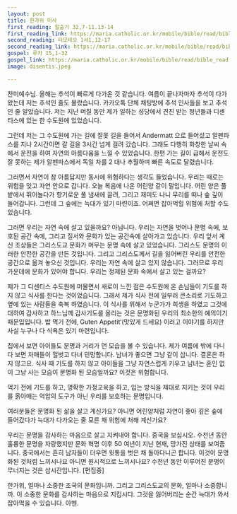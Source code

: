 ```yaml
---
layout: post
title: 한가위 미사
first_reading: 탈출기 32,7-11.13-14
first_reading_link: https://maria.catholic.or.kr/mobile/bible/read/bible_read.asp?m=1&n=102&p=32
second_reading: 티모테오 1서1,12-17
second_reading_link: https://maria.catholic.or.kr/mobile/bible/read/bible_read.asp?m=2&n=161&p=1
gospel: 루카 15,1-32
gospel_link: https://maria.catholic.or.kr/mobile/bible/read/bible_read.asp?m=2&n=149&p=15
image: disentis.jpeg

---
```


찬미예수님. 올해는 추석이 빠르게 다가온 것 같습니다. 여름이 끝나자마자 추석이 다가왔는데 저는 추석인 줄도 몰랐습니다. 카카오톡 단체 채팅방에 추석 인사들을 보고 추석인 줄 알았습니다.
저는 지난 며칠 동안 제가 일하는 성당에서 견진 받는 청년들과 디센티스에 있는 한 수도원에 있었습니다.

그런데 저는 그 수도원에 가는 길에 잘못 길을 들어서 Andermatt 으로 들어섰고 알펜파스를 지나 2시간이면 갈 길을 3시간 넘게 걸려 갔습니다. 그래도 다행히 화창한 날씨 속에서
운전을 하여 자연의 아름다움을 느낄 수 있었습니다. 한편 가는 길이 급해서 운전도 잘 못하는
제가 알펜파스에서 독일 차를 2 대나 추월하며 빠른 속도로 달렸습니다.

그러면서 자연이 참 아름답지만 동시에 위험하다는 생각도 들었습니다. 우리는 때로는 위험을 잊고 자연 안으로 갑니다.
오늘 복음에 나온 어린양 같이 말입니다. 어린 양은 풀밭에서 뛰어놀다가 향기로운 풀 냄새에 끌려, 그리고 재미도 나니 무리를 떠나 숲 깊이 들어갑니다. 그런데 그 숲에는 늑대가 있기 마련이죠. 어쩌면 잡아먹힐 위험에 처할 수도 있습니다.

그러면 우리는 자연 속에 살고 있을까요? 아닙니다. 우리는 자연을 벗어나 문명 속에, 보호된 공간 속에, 그리고 질서와 문화가 있는 공간속에 살아가고 있습니다. 우리 앞서 계신 조상들은 그리스도교 문화가 머무는 문명 속에 살고 있었습니다. 그리스도 문명의 이러한 안전한 공간을 만든
것입니다. 그리고 그리스도께서 길을 잃어버린 우리를 안전한 공간으로 옮겨 놓으신 것입니다. 우리는 자연 속에 살고 있지 않습니다. 그러므로 우리 가운데에 문화가 있어야 합니다. 우리는 정제된 문화 속에서 살고 있는 걸까요?

제가 그 디센티스 수도원에 머물면서 새로이 느낀 점은 수도원에 온 손님들이 기도를 하지 않고
식사를 한다는 것이었습니다. 그래서 제가 식사 전에 일부러 큰소리로 기도하고 옆에 있는 사람들을 축복 하였습니다. 이 식사를 위해서 누군가가 희생을 하였고 그것에 대하여 감사하고 하느님께 감사기도를 올리는 것은 문명화된 우리의 최소한의 예의이기 때문입입니다. 밥 먹기 전에‚
Guten Appetit‘(맛있게 드세요) 이러고 이야기를 하지만 사실 누구나 다 식욕은 있기 마련입니다.

집에서 보면 아이들도 문명과 거리가 먼 모습을 볼 수 있습니다. 제가 여름에 밖에 다니다 보면 자매들이 헐벗고 다녀 민망합니다. 남녀가 좋으면 그냥 같이 삽니다. 결혼은 하지 않고요. 식사 때 기도를 하지 않고 아이들을 그냥 자연스럽게 키우고 남녀는 혼인 없이 그냥 사는 모습이 문명화 된 모습일까요? 이것은 위험합니다.

먹기 전에 기도를 하고, 명확한 가정교육을 하고, 입는 방식을 제대로 지키는 것이 우리를 옭아매는 억압의 도구가 아닌 우리를 보호하는 문명입니다.

여러분들은 문명화
된 삶을 살고 계신가요? 아니면 어린양처럼 자연이 좋아 깊은 숲에 들어갔다가 늑대가 다가오는
줄 모른 채 위험에 처해 계신가요?

우리는 문명을 감사하는 마음으로 살고 지켜내야 합니다. 중국을 보십시오. 수천년 동안 훌륭한 문명을 자랑했지만 문화 혁명 이후 50 여년이 지난 현재, 망가진 상태를 보여줍니다. 중국에서는 흔히 남자들이 더우면 윗통을 벗은 채 돌아다니곤 합니다.
이것이 문명화된 것처럼 느끼시나요 아니면 원시적으로 느끼시나요? 수천년 동안 이루어진 문명이 무너지는 것은 삽시간입니다. [편집중]

한가위, 얼마나 소중한 조국의 문화입니까. 그리고 그리스도교의 문화, 얼마나 소중합니까. 이 소중한 문화를 감사하는 마음으로 지킵시다. 그것을 잃어버리는 순간 늑대가
와서 잡아먹을 수 있습니다. 아멘.
